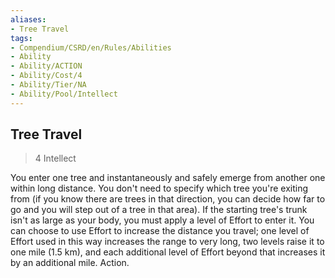 ```yaml
---
aliases:
- Tree Travel
tags:
- Compendium/CSRD/en/Rules/Abilities
- Ability
- Ability/ACTION
- Ability/Cost/4
- Ability/Tier/NA
- Ability/Pool/Intellect
---
```


  
## Tree Travel  
>4  Intellect  
  
You enter one tree and instantaneously and safely emerge from another one within long distance. You don't need to specify which tree you're exiting from (if you know there are trees in that direction, you can decide how far to go and you will step out of a tree in that area). If the starting tree's trunk isn't as large as your body, you must apply a level of Effort to enter it. You can choose to use Effort to increase the distance you travel; one level of Effort used in this way increases the range to very long, two levels raise it to one mile (1.5 km), and each additional level of Effort beyond that increases it by an additional mile. Action.